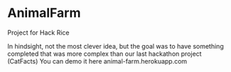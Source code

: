 AnimalFarm
==========

Project for Hack Rice

In hindsight, not the most clever idea, but the goal was to have something completed that
was more complex than our last hackathon project (CatFacts)
You can demo it here animal-farm.herokuapp.com
